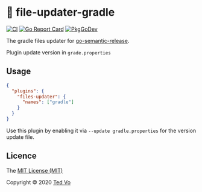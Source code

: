 # :open_file_folder: file-updater-gradle

[![CI](https://github.com/ted-vo/files-updater-gradle/workflows/CI/badge.svg?branch=main)](https://github.com/ted-vo/files-updater-gradle/actions?query=workflow%3ACI+branch%main)
[![Go Report Card](https://goreportcard.com/badge/github.com/ted-vo/files-updater-gradle)](https://goreportcard.com/report/github.com/ted-vo/files-updater-gradle)
[![PkgGoDev](https://pkg.go.dev/badge/github.com/ted-vo/files-updater-gradle)](https://pkg.go.dev/github.com/ted-vo/files-updater-gradle)

The gradle files updater for [go-semantic-release](https://github.com/go-semantic-release/semantic-release).

Plugin update version in `grade.properties`

## Usage

``` json
{
  "plugins": {
    "files-updater": {
      "names": ["gradle"]
    }
  }
}
```

Use this plugin by enabling it via `--update gradle.properties` for the version update file.

## Licence

The [MIT License (MIT)](http://opensource.org/licenses/MIT)

Copyright © 2020 [Ted Vo](https://tedvo.dev)

